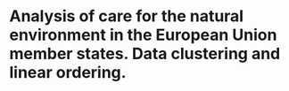 # Analysis of care for the natural environment in the European Union member states. Data clustering and linear ordering. 
